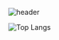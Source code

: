 ![header](https://capsule-render.vercel.app/api?type=waving&text=Welcome+to+hiyunD's+git&fontSize=40&animation=twinkling&color=0:c8fdf9,100:3cade5)

![Top Langs](https://github-readme-stats.vercel.app/api/top-langs/?username=hiyunD&layout=compact)


<!--
**hiyunD/hiyunD** is a ✨ _special_ ✨ repository because its `README.md` (this file) appears on your GitHub profile.

Here are some ideas to get you started:

- 🔭 I’m currently working on ...
- 🌱 I’m currently learning ...
- 👯 I’m looking to collaborate on ...
- 🤔 I’m looking for help with ...
- 💬 Ask me about ...
- 📫 How to reach me: ...
- 😄 Pronouns: ...
- ⚡ Fun fact: ...
-->

